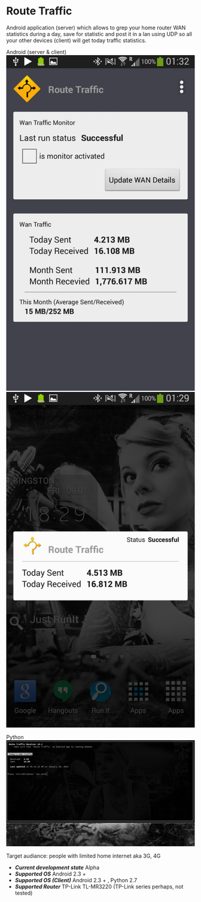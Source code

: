 Route Traffic
=============
Android application (server) which allows to grep your home router WAN statistics during a day, save for statistic and post it in a lan using UDP so all your other devices (client) will get today traffic statistics.

Android (server & client)
![alt tag](https://raw.githubusercontent.com/mrjbee/route_traffic/master/assets/Screenshot_2015-01-10-01-32-42.png)
![alt tag](https://raw.githubusercontent.com/mrjbee/route_traffic/master/assets/Screenshot_2015-01-10-01-29-16.png)

Python
![alt tag](https://raw.githubusercontent.com/mrjbee/route_traffic/master/assets/Screenshot%20from%202015-01-10%2001:31:28.png)


Target audiance: people with limited home internet aka 3G, 4G

* ___Current development state___ Alpha
* ___Supported OS___ Android 2.3 +
* ___Supported OS (Client)___ Android 2.3 + , Python 2.7
* ___Supported Router___ TP-Link TL-MR3220 (TP-Link series perhaps, not tested)


